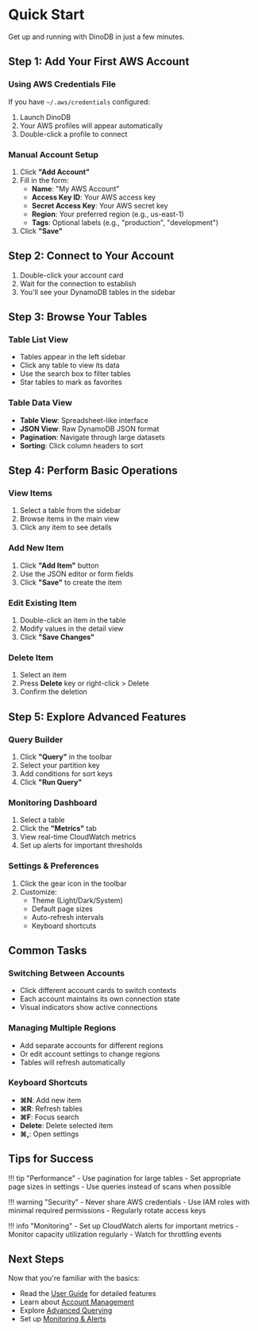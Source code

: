 # Quick Start

Get up and running with DinoDB in just a few minutes.

## Step 1: Add Your First AWS Account

### Using AWS Credentials File
If you have `~/.aws/credentials` configured:
1. Launch DinoDB
2. Your AWS profiles will appear automatically
3. Double-click a profile to connect

### Manual Account Setup
1. Click **"Add Account"**
2. Fill in the form:
   - **Name**: "My AWS Account"
   - **Access Key ID**: Your AWS access key
   - **Secret Access Key**: Your AWS secret key
   - **Region**: Your preferred region (e.g., us-east-1)
   - **Tags**: Optional labels (e.g., "production", "development")
3. Click **"Save"**

## Step 2: Connect to Your Account

1. Double-click your account card
2. Wait for the connection to establish
3. You'll see your DynamoDB tables in the sidebar

## Step 3: Browse Your Tables

### Table List View
- Tables appear in the left sidebar
- Click any table to view its data
- Use the search box to filter tables
- Star tables to mark as favorites

### Table Data View
- **Table View**: Spreadsheet-like interface
- **JSON View**: Raw DynamoDB JSON format
- **Pagination**: Navigate through large datasets
- **Sorting**: Click column headers to sort

## Step 4: Perform Basic Operations

### View Items
1. Select a table from the sidebar
2. Browse items in the main view
3. Click any item to see details

### Add New Item
1. Click **"Add Item"** button
2. Use the JSON editor or form fields
3. Click **"Save"** to create the item

### Edit Existing Item
1. Double-click an item in the table
2. Modify values in the detail view
3. Click **"Save Changes"**

### Delete Item
1. Select an item
2. Press **Delete** key or right-click > Delete
3. Confirm the deletion

## Step 5: Explore Advanced Features

### Query Builder
1. Click **"Query"** in the toolbar
2. Select your partition key
3. Add conditions for sort keys
4. Click **"Run Query"**

### Monitoring Dashboard
1. Select a table
2. Click the **"Metrics"** tab
3. View real-time CloudWatch metrics
4. Set up alerts for important thresholds

### Settings & Preferences
1. Click the gear icon in the toolbar
2. Customize:
   - Theme (Light/Dark/System)
   - Default page sizes
   - Auto-refresh intervals
   - Keyboard shortcuts

## Common Tasks

### Switching Between Accounts
- Click different account cards to switch contexts
- Each account maintains its own connection state
- Visual indicators show active connections

### Managing Multiple Regions
- Add separate accounts for different regions
- Or edit account settings to change regions
- Tables will refresh automatically

### Keyboard Shortcuts
- **⌘N**: Add new item
- **⌘R**: Refresh tables
- **⌘F**: Focus search
- **Delete**: Delete selected item
- **⌘,**: Open settings

## Tips for Success

!!! tip "Performance"
    - Use pagination for large tables
    - Set appropriate page sizes in settings
    - Use queries instead of scans when possible

!!! warning "Security"
    - Never share AWS credentials
    - Use IAM roles with minimal required permissions
    - Regularly rotate access keys

!!! info "Monitoring"
    - Set up CloudWatch alerts for important metrics
    - Monitor capacity utilization regularly
    - Watch for throttling events

## Next Steps

Now that you're familiar with the basics:

- Read the [User Guide](../user-guide/account-management.md) for detailed features
- Learn about [Account Management](../user-guide/account-management.md)
- Explore [Advanced Querying](../user-guide/query-builder.md)
- Set up [Monitoring & Alerts](../user-guide/monitoring.md)